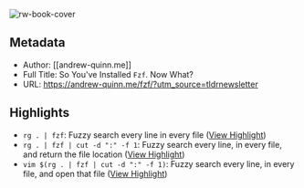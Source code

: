 ![rw-book-cover](https://readwise-assets.s3.amazonaws.com/static/images/article0.00998d930354.png)

## Metadata
- Author: [[andrew-quinn.me]]
- Full Title: So You've Installed `Fzf`. Now What?
- URL: https://andrew-quinn.me/fzf/?utm_source=tldrnewsletter

## Highlights
- `rg . | fzf`: Fuzzy search every line in every file ([View Highlight](https://read.readwise.io/read/01gzjkd02v40qxzd8pgchrq9c6))
- `rg . | fzf | cut -d ":" -f 1`: Fuzzy search every line, in every file, and return the file location ([View Highlight](https://read.readwise.io/read/01gzjkd5985meq4n4q1h2cxp08))
- `vim $(rg . | fzf | cut -d ":" -f 1)`: Fuzzy search every line, in every file, and open that file ([View Highlight](https://read.readwise.io/read/01gzjkd9p5w6bz9cxtnbb5jr4y))
